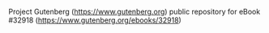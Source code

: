 Project Gutenberg (https://www.gutenberg.org) public repository for eBook #32918 (https://www.gutenberg.org/ebooks/32918)
